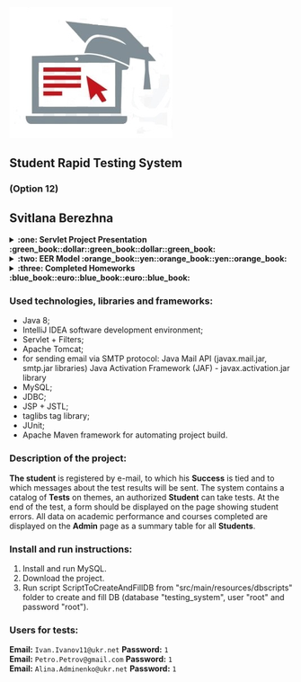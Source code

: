 ![Student Testing](src/main/webapp/resources/images/studentTesting.jpg "Student Testing")

Student Rapid Testing System
-------------------------------
### (Option 12)

## Svitlana Berezhna

<details>
  <summary><b>:one: Servlet Project Presentation :green_book::dollar::green_book::dollar::green_book:</b></summary> 
  <br/>
 
---
![Student Testing](git_resources/presentation/presentation_slide_1.jpg "Presentation (slide № 1)")

---
![Student Testing](git_resources/presentation/presentation_slide_2.jpg "Presentation (slide № 2)")

---
![Student Testing](git_resources/presentation/presentation_slide_3.jpg "Presentation (slide № 3)")

---
![Student Testing](git_resources/presentation/presentation_slide_4.jpg "Presentation (slide № 4)")

---
![Student Testing](git_resources/presentation/presentation_slide_5.jpg "Presentation (slide № 5)")

---
![Student Testing](git_resources/presentation/presentation_slide_6.jpg "Presentation (slide № 6)")

---
![Student Testing](git_resources/presentation/presentation_slide_7.jpg "Presentation (slide № 7)")

---
![Student Testing](git_resources/presentation/presentation_slide_8.jpg "Presentation (slide № 8)")

---
![Student Testing](git_resources/presentation/presentation_slide_9.jpg "Presentation (slide № 9)")

---
![Student Testing](git_resources/presentation/presentation_slide_10.jpg "Presentation (slide № 10)")

---
![Student Testing](git_resources/presentation/presentation_slide_11.jpg "Presentation (slide № 11)")

---
![Student Testing](git_resources/presentation/presentation_slide_12.jpg "Presentation (slide № 12)")

---
![Student Testing](git_resources/presentation/presentation_slide_13.jpg "Presentation (slide № 13)")

---
![Student Testing](git_resources/presentation/presentation_slide_14.jpg "Presentation (slide № 14)")

---
</details> 
<details>
  <summary><b>:two: EER Model :orange_book::yen::orange_book::yen::orange_book:</b></summary>
  <br/>
 
---
![Student Testing](git_resources/EER_model.png "EER Model")

---
</details>
<details>
  <summary><b>:three: Completed Homeworks :blue_book::euro::blue_book::euro::blue_book:</b></summary>
  <br/>
 
---
![Student Testing](git_resources/completed_homeworks/completed_homeworks_page_1.jpg "Completed Homeworks (page № 1)")

---
 ![Student Testing](git_resources/completed_homeworks/completed_homeworks_page_2.jpg "Completed Homeworks (page № 2)")

---
</details>

### Used technologies, libraries and frameworks:
- Java 8;
- IntelliJ IDEA software development environment;
- Servlet + Filters;
- Apache Tomcat;
- for sending email via SMTP protocol:
Java Mail API (javax.mail.jar, smtp.jar libraries)
Java Activation Framework (JAF) - javax.activation.jar library
- MySQL; 
- JDBC; 
- JSP + JSTL;
- taglibs tag library;
- JUnit;
- Apache Maven framework for automating project build.

### Description of the project:
**The student** is registered by e-mail, to which his **Success** is tied and to which messages about the test results will be sent. The system contains a catalog of **Tests** on themes, an authorized **Student** can take tests. At the end of the test, a form should be displayed on the page showing student errors. All data on academic performance and courses completed are displayed on the **Admin** page as a summary table for all **Students**.

### Install and run instructions:
1. Install and run MySQL.
2. Download the project.
3. Run script ScriptToCreateAndFillDB from "src/main/resources/dbscripts" folder to create and fill DB (database "testing_system", user "root" and password "root").
 
 ### Users for tests:
 **Email:** `Ivan.Ivanov11@ukr.net` **Password:** `1` <br>
 **Email:**  `Petro.Petrov@gmail.com` **Password:** `1` <br>
 **Email:**  `Alina.Adminenko@ukr.net` **Password:** `1` <br>
 
